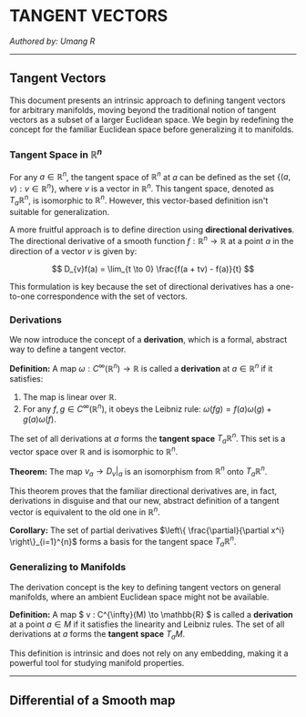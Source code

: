# TANGENT VECTORS

*Authored by: Umang R*

---

## Tangent Vectors

This document presents an intrinsic approach to defining tangent vectors for arbitrary manifolds, moving beyond the traditional notion of tangent vectors as a subset of a larger Euclidean space. We begin by redefining the concept for the familiar Euclidean space before generalizing it to manifolds.

### Tangent Space in $\mathbb{R}^n$

For any $a \in \mathbb{R}^{n}$, the tangent space of $\mathbb{R}^{n}$ at $a$ can be defined as the set $\{(a,v): v \in \mathbb{R}^{n}\}$, where $v$ is a vector in $\mathbb{R}^{n}$. This tangent space, denoted as $T_a \mathbb{R}^{n}$, is isomorphic to $\mathbb{R}^{n}$. However, this vector-based definition isn't suitable for generalization.

A more fruitful approach is to define direction using **directional derivatives**. The directional derivative of a smooth function $f: \mathbb{R}^{n} \to \mathbb{R}$ at a point $a$ in the direction of a vector $v$ is given by:

$$ D_{v}f(a) = \lim_{t \to 0} \frac{f(a + tv) - f(a)}{t} $$

This formulation is key because the set of directional derivatives has a one-to-one correspondence with the set of vectors.

### Derivations

We now introduce the concept of a **derivation**, which is a formal, abstract way to define a tangent vector.

**Definition:** A map $\omega: C^{\infty}(\mathbb{R}^{n}) \to \mathbb{R}$ is called a **derivation** at $a \in \mathbb{R}^{n}$ if it satisfies:
1. The map is linear over $\mathbb{R}$.
2. For any $f,g \in C^{\infty}(\mathbb{R}^{n})$, it obeys the Leibniz rule: $\omega(fg) = f(a) \omega(g) + g(a) \omega(f)$.

The set of all derivations at $a$ forms the **tangent space** $T_a \mathbb{R}^{n}$. This set is a vector space over $\mathbb{R}$ and is isomorphic to $\mathbb{R}^{n}$.

**Theorem:** The map $v_a \to D_v|_a$ is an isomorphism from $\mathbb{R}^{n}$ onto $T_a \mathbb{R}^{n}$.

This theorem proves that the familiar directional derivatives are, in fact, derivations in disguise and that our new, abstract definition of a tangent vector is equivalent to the old one in $\mathbb{R}^n$.

**Corollary:** The set of partial derivatives $\left\{ \frac{\partial}{\partial x^i} \right\}_{i=1}^{n}$ forms a basis for the tangent space $T_a \mathbb{R}^{n}$.

### Generalizing to Manifolds

The derivation concept is the key to defining tangent vectors on general manifolds, where an ambient Euclidean space might not be available.

**Definition:** A map $ v : C^{\infty}(M) \to \mathbb{R} $ is called a **derivation** at a point $a \in M$ if it satisfies the linearity and Leibniz rules. The set of all derivations at $a$ forms the **tangent space** $T_a M$.

This definition is intrinsic and does not rely on any embedding, making it a powerful tool for studying manifold properties.

---

## Differential of a Smooth map

